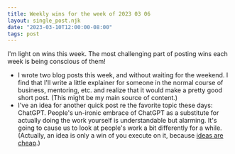 ```yaml
---
title: Weekly wins for the week of 2023 03 06
layout: single_post.njk
date: "2023-03-10T12:00:00-08:00"
tags: post
---
```

I'm light on wins this week. The most challenging part of posting wins each week is being conscious of them!
- I wrote two blog posts this week, and without waiting for the weekend. I find that I'll write a little explainer for someone in the normal course of business, mentoring, etc. and realize that it would make a pretty good short post. (This might be my main source of content.)
- I've an idea for another quick post re the favorite topic these days: ChatGPT. People's un-ironic embrace of ChatGPT as a substitute for actually doing the work yourself is understandable but alarming. It's going to cause us to look at people's work a bit differently for a while. (Actually, an idea is only a win of you execute on it, because [ideas are cheap](https://www.quotes.net/mquote/848858).)
